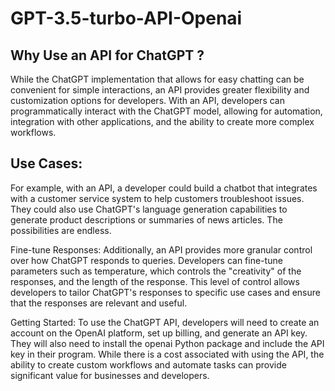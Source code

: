 # GPT-3.5-turbo-API-Openai


## Why Use an API for ChatGPT ?
While the ChatGPT implementation that allows for easy chatting can be convenient for simple interactions, an API provides greater flexibility and customization options for developers.
With an API, developers can programmatically interact with the ChatGPT model, allowing for automation, integration with other applications, and the ability to create more complex workflows.

## Use Cases:
For example, with an API, a developer could build a chatbot that integrates with a customer service system to help customers troubleshoot issues. They could also use ChatGPT's language generation capabilities to generate product descriptions or summaries of news articles. The possibilities are endless.

Fine-tune Responses:
Additionally, an API provides more granular control over how ChatGPT responds to queries. Developers can fine-tune parameters such as temperature, which controls the "creativity" of the responses, and the length of the response. This level of control allows developers to tailor ChatGPT's responses to specific use cases and ensure that the responses are relevant and useful.

Getting Started:
To use the ChatGPT API, developers will need to create an account on the OpenAI platform, set up billing, and generate an API key. They will also need to install the openai Python package and include the API key in their program. While there is a cost associated with using the API, the ability to create custom workflows and automate tasks can provide significant value for businesses and developers.
